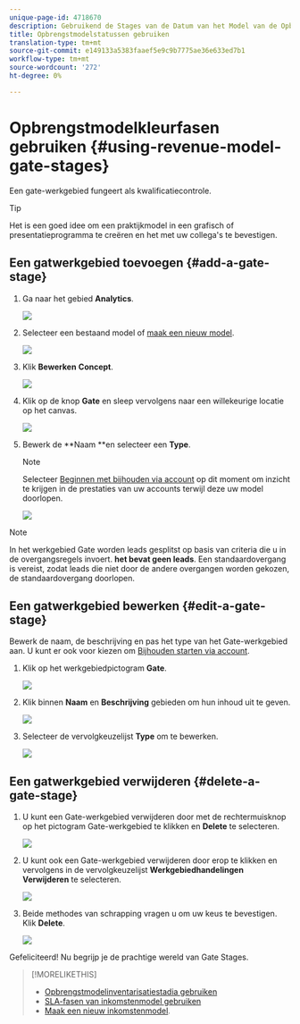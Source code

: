 ```yaml
---
unique-page-id: 4718670
description: Gebruikend de Stages van de Datum van het Model van de Opbrengst - Marketo Docs - de Documentatie van het Product
title: Opbrengstmodelstatussen gebruiken
translation-type: tm+mt
source-git-commit: e149133a5383faaef5e9c9b7775ae36e633ed7b1
workflow-type: tm+mt
source-wordcount: '272'
ht-degree: 0%

---
```



# Opbrengstmodelkleurfasen gebruiken {#using-revenue-model-gate-stages}

Een gate-werkgebied fungeert als kwalificatiecontrole.

>[!TIP]
>
>Het is een goed idee om een praktijkmodel in een grafisch of presentatieprogramma te creëren en het met uw collega&#39;s te bevestigen.

## Een gatwerkgebied toevoegen {#add-a-gate-stage}

1. Ga naar het gebied **Analytics**.

   ![](assets/image2015-4-27-23-3a27-3a43.png)

1. Selecteer een bestaand model of [maak een nieuw model](create-a-new-revenue-model.md).

   ![](assets/image2015-4-27-15-3a6-3a30.png)

1. Klik **Bewerken** **Concept**.

   ![](assets/image2015-4-27-12-3a10-3a49.png)

1. Klik op de knop **Gate** en sleep vervolgens naar een willekeurige locatie op het canvas.

   ![](assets/image2015-4-27-16-3a54-3a19.png)

1. Bewerk de **Naam **en selecteer een **Type**.

   >[!NOTE]
   >
   >Selecteer [Beginnen met bijhouden via account](start-tracking-by-account-in-the-revenue-modeler.md) op dit moment om inzicht te krijgen in de prestaties van uw accounts terwijl deze uw model doorlopen.

   ![](assets/image2015-4-28-12-3a1-3a7.png)

>[!NOTE]
>
>In het werkgebied Gate worden leads gesplitst op basis van criteria die u in de overgangsregels invoert. **het bevat geen leads**. Een standaardovergang is vereist, zodat leads die niet door de andere overgangen worden gekozen, de standaardovergang doorlopen.

## Een gatwerkgebied bewerken {#edit-a-gate-stage}

Bewerk de naam, de beschrijving en pas het type van het Gate-werkgebied aan. U kunt er ook voor kiezen om [Bijhouden starten via account](start-tracking-by-account-in-the-revenue-modeler.md).

1. Klik op het werkgebiedpictogram **Gate**.

   ![](assets/image2015-4-27-17-3a11-3a41.png)

1. Klik binnen **Naam** en **Beschrijving** gebieden om hun inhoud uit te geven.

   ![](assets/image2015-4-28-12-3a17-3a22.png)

1. Selecteer de vervolgkeuzelijst **Type** om te bewerken.

   ![](assets/image2015-4-27-17-3a14-3a7.png)

## Een gatwerkgebied verwijderen {#delete-a-gate-stage}

1. U kunt een Gate-werkgebied verwijderen door met de rechtermuisknop op het pictogram Gate-werkgebied te klikken en **Delete** te selecteren.

   ![](assets/image2015-4-28-12-3a30-3a19.png)

1. U kunt ook een Gate-werkgebied verwijderen door erop te klikken en vervolgens in de vervolgkeuzelijst **Werkgebiedhandelingen** **Verwijderen** te selecteren.

   ![](assets/image2015-4-28-12-3a56-3a28.png)

1. Beide methodes van schrapping vragen u om uw keus te bevestigen. Klik **Delete**.

   ![](assets/image2015-4-28-12-3a52-3a22.png)

Gefeliciteerd! Nu begrijp je de prachtige wereld van Gate Stages.

>[!MORELIKETHIS]
>
>* [Opbrengstmodelinventarisatiestadia gebruiken](using-revenue-model-inventory-stages.md)
>* [SLA-fasen van inkomstenmodel gebruiken](using-revenue-model-sla-stages.md)
>* [Maak een nieuw inkomstenmodel](create-a-new-revenue-model.md).

>



